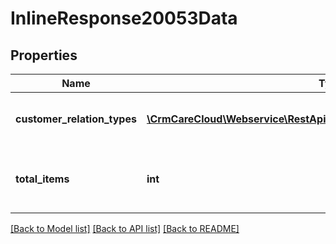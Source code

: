 # InlineResponse20053Data

## Properties
Name | Type | Description | Notes
------------ | ------------- | ------------- | -------------
**customer_relation_types** | [**\CrmCareCloud\Webservice\RestApi\Client\Model\CustomerRelationType[]**](CustomerRelationType.md) | List of the customer relation types | [optional] 
**total_items** | **int** | Count of all found customer relation types | [optional] 

[[Back to Model list]](../../README.md#documentation-for-models) [[Back to API list]](../../README.md#documentation-for-api-endpoints) [[Back to README]](../../README.md)

